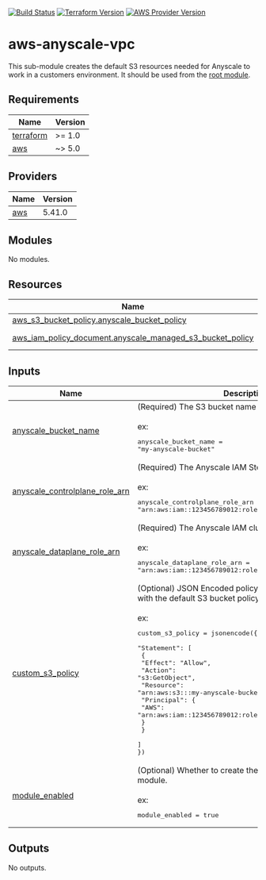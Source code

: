 [![Build Status][badge-build]][build-status]
[![Terraform Version][badge-terraform]](https://github.com/hashicorp/terraform/releases)
[![AWS Provider Version][badge-tf-aws]](https://github.com/terraform-providers/terraform-provider-aws/releases)

# aws-anyscale-vpc
This sub-module creates the default S3 resources needed for Anyscale to work in a customers environment. It should be used from the [root module](../../README.md).

<!-- BEGIN_TF_DOCS -->
## Requirements

| Name | Version |
|------|---------|
| <a name="requirement_terraform"></a> [terraform](#requirement\_terraform) | >= 1.0 |
| <a name="requirement_aws"></a> [aws](#requirement\_aws) | ~> 5.0 |

## Providers

| Name | Version |
|------|---------|
| <a name="provider_aws"></a> [aws](#provider\_aws) | 5.41.0 |

## Modules

No modules.

## Resources

| Name | Type |
|------|------|
| [aws_s3_bucket_policy.anyscale_bucket_policy](https://registry.terraform.io/providers/hashicorp/aws/latest/docs/resources/s3_bucket_policy) | resource |
| [aws_iam_policy_document.anyscale_managed_s3_bucket_policy](https://registry.terraform.io/providers/hashicorp/aws/latest/docs/data-sources/iam_policy_document) | data source |

## Inputs

| Name | Description | Type | Default | Required |
|------|-------------|------|---------|:--------:|
| <a name="input_anyscale_bucket_name"></a> [anyscale\_bucket\_name](#input\_anyscale\_bucket\_name) | (Required) The S3 bucket name to apply the policy to.<br/><br/>ex:<pre>anyscale_bucket_name = "my-anyscale-bucket"</pre> | `string` | n/a | yes |
| <a name="input_anyscale_controlplane_role_arn"></a> [anyscale\_controlplane\_role\_arn](#input\_anyscale\_controlplane\_role\_arn) | (Required) The Anyscale IAM SteadyState role arn.<br/><br/>ex:<pre>anyscale_controlplane_role_arn = "arn:aws:iam::123456789012:role/AnyscaleSteadyStateRole"</pre> | `string` | n/a | yes |
| <a name="input_anyscale_dataplane_role_arn"></a> [anyscale\_dataplane\_role\_arn](#input\_anyscale\_dataplane\_role\_arn) | (Required) The Anyscale IAM cluster node role arn.<br/><br/>ex:<pre>anyscale_dataplane_role_arn = "arn:aws:iam::123456789012:role/AnyscaleClusterNodeRole"</pre> | `string` | n/a | yes |
| <a name="input_custom_s3_policy"></a> [custom\_s3\_policy](#input\_custom\_s3\_policy) | (Optional) JSON Encoded policy statements to merge with the default S3 bucket policy<br/><br/>ex:<pre>custom_s3_policy = jsonencode({<br/>  "Statement": [<br/>    {<br/>      "Effect": "Allow",<br/>      "Action": "s3:GetObject",<br/>      "Resource": "arn:aws:s3:::my-anyscale-bucket/*",<br/>      "Principal": {<br/>        "AWS": "arn:aws:iam::123456789012:role/OtherIAMRole"<br/>      }<br/>    }<br/>  ]<br/>})</pre> | `any` | `null` | no |
| <a name="input_module_enabled"></a> [module\_enabled](#input\_module\_enabled) | (Optional) Whether to create the resources inside this module.<br/><br/>ex:<pre>module_enabled = true</pre> | `bool` | `true` | no |

## Outputs

No outputs.
<!-- END_TF_DOCS -->

<!-- References -->
[Terraform]: https://www.terraform.io
[Issues]: https://github.com/anyscale/sa-sandbox-terraform/issues
[badge-build]: https://github.com/anyscale/sa-sandbox-terraform/workflows/CI/CD%20Pipeline/badge.svg
[badge-terraform]: https://img.shields.io/badge/terraform-1.x%20-623CE4.svg?logo=terraform
[badge-tf-aws]: https://img.shields.io/badge/AWS-5.+-F8991D.svg?logo=terraform
[build-status]: https://github.com/anyscale/sa-sandbox-terraform/actions
